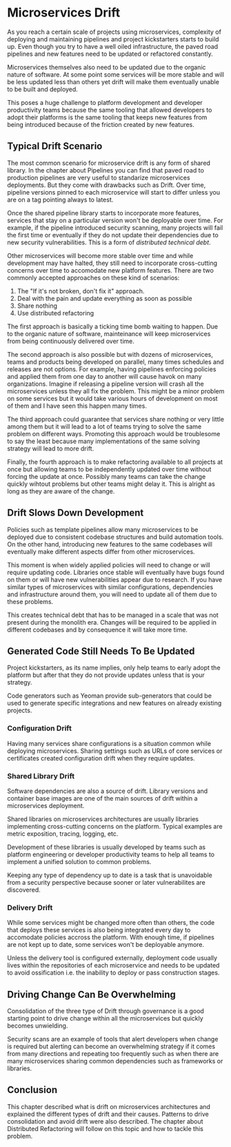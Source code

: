 # Microservices Drift

As you reach a certain scale of projects using microservices,
complexity of deploying and maintaining pipelines and project
kickstarters starts to build up. Even though you try to have a well
oiled infrastructure, the paved road pipelines and new features need to
be updated or refactored constantly.

Microservices themselves also need to be updated due to the organic
nature of software. At some point some services will be more stable
and will be less  updated less than others yet drift will make them
eventually unable to be built and deployed.

This poses a huge challenge to platform development and developer
productivity teams because the same tooling that allowed developers to
adopt their platforms is the same tooling that keeps new features from
being introduced because of the friction created by new features.

## Typical Drift Scenario

The most common scenario for microservice drift is any form of shared
library. In the chapter about Pipelines you can find that paved road
to production pipelines are very useful to standarize microservices
deployments. But they come with drawbacks such as Drift. Over time,
pipeline versions pinned to each microservice will start to differ
unless you are on a tag pointing always to latest.

Once the shared pipeline library starts to incorporate more features,
services that stay on a particular version won't be deployable over
time. For example, if the pipeline introduced security scanning, many
projects will fail the first time or eventually if they do not update
their dependencies due to new security vulnerabilities. This is a
form of _distributed technical debt_.

Other microservices will become more stable over time and while
development may have halted, they still need to incorporate
cross-cutting concerns over time to accomodate new platform features.
There are two commonly accepted approaches on these kind of scenarios:

1. The "If it's not broken, don't fix it" approach.
1. Deal with the pain and update everything as soon as possible
1. Share nothing
1. Use distributed refactoring

The first approach is basically a ticking time bomb waiting to happen.
Due to the organic nature of software, mainteinance will keep
microservices from being continuously delivered over time.

The second approach is also possible but with dozens of microservices,
teams and products being developed on parallel, many times schedules
and releases are not options. For example, having pipelines enforcing
policies and applied them from one day to another will cause havok
on many organizations. Imagine if releasing a pipeline version will
crash all the microservices unless they all fix the problem. This
might be a minor problem on some services but it would take various
hours of development on most of them and I have seen this happen many
times.

The third approach could guarantee that services share nothing or very
little among them but it will lead to a lot of teams trying to solve
the same problem on different ways. Promoting this approach would be
troublesome to say the least because many implementations of the same
solving strategy will lead to more drift.

Finally, the fourth approach is to make refactoring available to all
projects at once but allowing teams to be independently updated over
time without forcing the update at once. Possibly many teams can take
the change quickly wihtout problems but other teams might delay it.
This is alright as long as they are aware of the change.

## Drift Slows Down Development

Policies such as template pipelines allow many microservices to be
deployed due to consistent codebase structures and build automation
tools. On the other hand, introducing new features to the same
codebases will eventually make different aspects differ from other
microservices.

This moment is when widely applied policies will need to change or will
require updating code. Libraries once stable will eventually have bugs
found on them or will have new vulnerabilities appear due to research.
If you have similar types of microservices with similar configurations,
dependencies and infrastructure around them, you will need to update
all of them due to these problems.

This creates technical debt that has to be managed in a scale that was
not present during the monolith era. Changes will be required to be
applied in different codebases and by consequence it will take more
time.


## Generated Code Still Needs To Be Updated

Project kickstarters, as its name implies, only help teams to early
adopt the platform but after that they do not provide updates unless
that is your strategy.

Code generators such as Yeoman provide sub-generators that could be
used to generate specific integrations and new features on already
existing projects.

### Configuration Drift

Having many services share configurations is a situation common while
deploying microservices. Sharing settings such as URLs of core
services or certificates created configuration drift when they require
updates.

### Shared Library Drift

Software dependencies are also a source of drift. Library versions and
container base images are one of the main sources of drift within a
microservices deployment.

Shared libraries on microservices architectures are usually libraries
implementing cross-cutting concerns on the platform. Typical examples
are metric exposition, tracing, logging, etc.

Development of these libraries is usually developed by teams such as
platform engineering or developer productivity teams to help all
teams to implement a unified solution to common problems.

Keeping any type of dependency up to date is a task that is unavoidable
from a security perspective because sooner or later vulnerabilites are
discovered.

### Delivery Drift

While some services might be changed more often than others, the code
that deploys these services is also being integrated every day to
accomodate policies accross the platform. With enough time, if
pipelines are not kept up to date, some services won't be deployable
anymore.

Unless the delivery tool is configured externally, deployment code
usually lives within the repositories of each microservice and needs
to be updated to avoid ossification i.e. the inability to deploy or
pass construction stages.

## Driving Change Can Be Overwhelming

Consolidation of the three type of Drift through governance is a good
starting point to drive change within all the microservices but quickly
becomes unwielding.

Security scans are an example of tools that alert developers when
change is required but alerting can become an overwhelming strategy
if it comes from many directions and repeating too frequently such
as when there are many microservices sharing common dependencies such
as frameworks or libraries.

## Conclusion

This chapter described what is drift on microservices architectures and
explained the different types of drift and their causes. Patterns to
drive consolidation and avoid drift were also described. The chapter
about Distributed Refactoring will follow on this topic and how to
tackle this problem.
